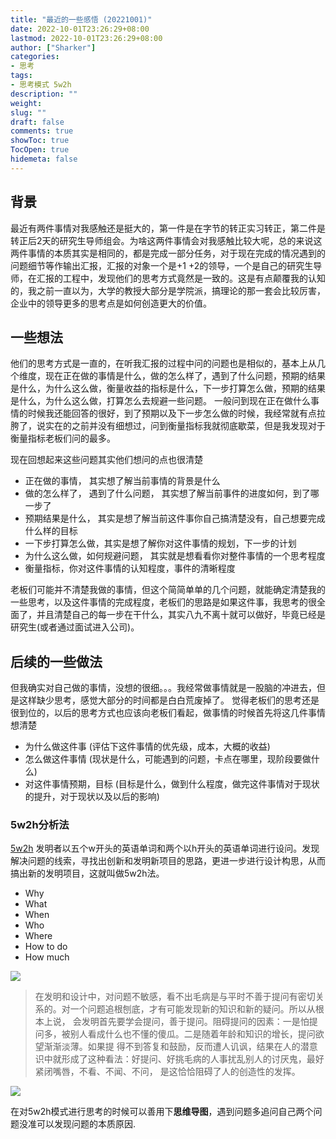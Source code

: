 ```yaml
---
title: "最近的一些感悟 (20221001)"
date: 2022-10-01T23:26:29+08:00 
lastmod: 2022-10-01T23:26:29+08:00
author: ["Sharker"] 
categories: 
- 思考
tags: 
- 思考模式 5w2h
description: ""
weight: 
slug: ""
draft: false 
comments: true 
showToc: true 
TocOpen: true 
hidemeta: false 
---
```


## 背景
最近有两件事情对我感触还是挺大的，第一件是在字节的转正实习转正，第二件是转正后2天的研究生导师组会。为啥这两件事情会对我感触比较大呢，总的来说这两件事情的本质其实是相同的，都是完成一部分任务，对于现在完成的情况遇到的问题细节等作输出汇报，汇报的对象一个是+1 +2的领导，一个是自己的研究生导师，在汇报的工程中，发现他们的思考方式竟然是一致的。这是有点颠覆我的认知的，我之前一直以为，大学的教授大部分是学院派，搞理论的那一套会比较厉害，企业中的领导更多的思考点是如何创造更大的价值。

## 一些想法
他们的思考方式是一直的，在听我汇报的过程中问的问题也是相似的，基本上从几个维度，现在正在做的事情是什么，做的怎么样了，遇到了什么问题，预期的结果是什么，为什么这么做，衡量收益的指标是什么，下一步打算怎么做，预期的结果是什么，为什么这么做，打算怎么去规避一些问题。
一般问到现在正在做什么事情的时候我还能回答的很好，到了预期以及下一步怎么做的时候，我经常就有点拉胯了，说实在的之前并没有细想过，问到衡量指标我就彻底歇菜，但是我发现对于衡量指标老板们问的最多。

现在回想起来这些问题其实他们想问的点也很清楚
* 正在做的事情， 其实想了解当前事情的背景是什么
* 做的怎么样了， 遇到了什么问题， 其实想了解当前事件的进度如何，到了哪一步了
* 预期结果是什么， 其实是想了解当前这件事你自己搞清楚没有，自己想要完成什么样的目标
* 一下步打算怎么做，其实是想了解你对这件事情的规划，下一步的计划
* 为什么这么做，如何规避问题， 其实就是想看看你对整件事情的一个思考程度
* 衡量指标，你对这件事情的认知程度，事件的清晰程度

老板们可能并不清楚我做的事情，但这个简简单单的几个问题，就能确定清楚我的一些思考，以及这件事情的完成程度，老板们的思路是如果这件事，我思考的很全面了，并且清楚自己的每一步在干什么，其实八九不离十就可以做好，毕竟已经是研究生(或者通过面试进入公司)。

## 后续的一些做法
但我确实对自己做的事情，没想的很细。。。我经常做事情就是一股脑的冲进去，但是这样缺少思考，感觉大部分的时间都是白白荒废掉了。
觉得老板们的思考还是很到位的，以后的思考方式也应该向老板们看起，做事情的时候首先将这几件事情想清楚
* 为什么做这件事 (评估下这件事情的优先级，成本，大概的收益)
* 怎么做这件事情 (现状是什么，可能遇到的问题，卡点在哪里，现阶段要做什么)
* 对这件事情预期，目标 (目标是什么，做到什么程度，做完这件事情对于现状的提升，对于现状以及以后的影响)

### 5w2h分析法
[5w2h](https://zhuanlan.zhihu.com/p/83706941)
发明者以五个w开头的英语单词和两个以h开头的英语单词进行设问。发现解决问题的线索，寻找出创新和发明新项目的思路，更进一步进行设计构思，从而搞出新的发明项目，这就叫做5w2h法。
* Why
* What
* When
* Who
* Where
* How to do
* How much

![](http://media.wjbbf.cn/mweb/16646354979902.jpg)

> 在发明和设计中，对问题不敏感，看不出毛病是与平时不善于提问有密切关系的。对一个问题追根刨底，才有可能发现新的知识和新的疑问。所以从根本上说，
> 会发明首先要学会提问，善于提问。阻碍提问的因素：一是怕提问多，被别人看成什么也不懂的傻瓜。二是随着年龄和知识的增长，提问欲望渐渐淡薄。如果提
> 得不到答复和鼓励，反而遭人讥讽，结果在人的潜意识中就形成了这种看法：好提问、好挑毛病的人事扰乱别人的讨厌鬼，最好紧闭嘴唇，不看、不闻、不问，
> 是这恰恰阻碍了人的创造性的发挥。


![](http://media.wjbbf.cn/mweb/16646375984707.jpg)


在对5w2h模式进行思考的时候可以善用下**思维导图**，遇到问题多追问自己两个问题没准可以发现问题的本质原因.




